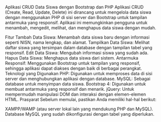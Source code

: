 Aplikasi CRUD Data Siswa dengan Bootstrap dan PHP
Aplikasi CRUD (Create, Read, Update, Delete) ini dirancang untuk mengelola data siswa dengan menggunakan PHP di sisi server dan Bootstrap untuk tampilan antarmuka yang responsif. Aplikasi ini memungkinkan pengguna untuk menambah, mengedit, melihat, dan menghapus data siswa dengan mudah.

Fitur
Tambah Data Siswa: Menambah data siswa baru dengan informasi seperti NISN, nama lengkap, dan alamat.
Tampilkan Data Siswa: Melihat daftar siswa yang tersimpan dalam database dengan tampilan tabel yang responsif.
Edit Data Siswa: Mengubah informasi siswa yang sudah ada.
Hapus Data Siswa: Menghapus data siswa dari sistem.
Antarmuka Responsif: Menggunakan Bootstrap untuk tampilan yang responsif, sehingga aplikasi dapat diakses dengan baik di berbagai perangkat.
Teknologi yang Digunakan
PHP: Digunakan untuk memproses data di sisi server dan menghubungkan aplikasi dengan database.
MySQL: Sebagai database untuk menyimpan data siswa.
Bootstrap 4: Digunakan untuk membuat antarmuka yang responsif dan menarik.
jQuery: Untuk mempermudah manipulasi DOM dan interaksi dengan elemen-elemen HTML.
Prasyarat
Sebelum memulai, pastikan Anda memiliki hal-hal berikut:

XAMPP/WAMP (atau server lokal lain yang mendukung PHP dan MySQL).
Database MySQL yang sudah dikonfigurasi dengan tabel yang diperlukan.
